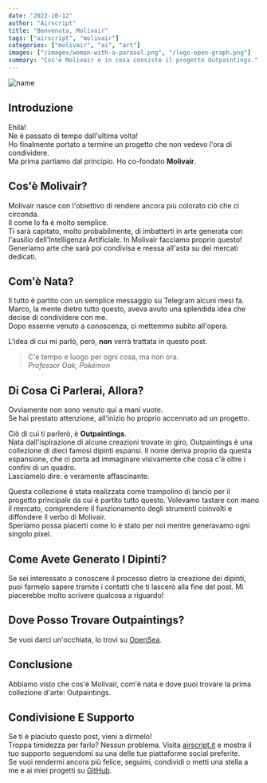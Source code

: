 ```yaml
---
date: "2022-10-12"
author: "Airscript"
title: "Benvenuta, Molivair"
tags: ["airscript", "molivair"]
categories: ["molivair", "ai", "art"]
images: ["/images/woman-with-a-parasol.png", "/logo-open-graph.png"]
summary: "Cos'è Molivair e in cosa consiste il progetto Outpaintings."
---
```


![name](/images/woman-with-a-parasol.png#center)

## Introduzione
Ehilà!  
Ne è passato di tempo dall'ultima volta!  
Ho finalmente portato a termine un progetto che non vedevo l'ora di condividere.  
Ma prima partiamo dal principio. Ho co-fondato **Molivair**.  

## Cos'è Molivair?
Molivair nasce con l'obiettivo di rendere ancora più colorato ciò che ci circonda.  
Il come lo fa è molto semplice.  
Ti sarà capitato, molto probabilmente, di imbatterti in arte generata con l'ausilio dell'Intelligenza Artificiale. In Molivair facciamo proprio questo!  
Generiamo arte che sarà poi condivisa e messa all'asta su dei mercati dedicati.  

## Com'è Nata?
Il tutto è partito con un semplice messaggio su Telegram alcuni mesi fa.  
Marco, la mente dietro tutto questo, aveva avuto una splendida idea che decise di condividere con me.  
Dopo esserne venuto a conoscenza, ci mettemmo subito all'opera.  

L'idea di cui mi parlò, però, **non** verrà trattata in questo post.  
> C'è tempo e luogo per ogni cosa, ma non ora.  
> *Professor Oak, Pokémon*

## Di Cosa Ci Parlerai, Allora?
Ovviamente non sono venuto qui a mani vuote.  
Se hai prestato attenzione, all'inizio ho proprio accennato ad un progetto.  

Ciò di cui ti parlerò, è **Outpaintings**.  
Nata dall'ispirazione di alcune creazioni trovate in giro, Outpaintings è una collezione di dieci famosi dipinti espansi. Il nome deriva proprio da questa espansione, che ci porta ad immaginare visivamente che cosa c'è oltre i confini di un quadro.  
Lasciamelo dire: è veramente affascinante.

Questa collezione è stata realizzata come trampolino di lancio per il progetto principale da cui è partito tutto questo. Volevamo tastare con mano il mercato, comprendere il funzionamento degli strumenti coinvolti e diffondere il verbo di Molivair.  
Speriamo possa piacerti come lo è stato per noi mentre generavamo ogni singolo pixel.  

## Come Avete Generato I Dipinti?
Se sei interessato a conoscere il processo dietro la creazione dei dipinti, puoi farmelo sapere tramite i contatti che ti lascerò alla fine del post. Mi piacerebbe molto scrivere qualcosa a riguardo!

## Dove Posso Trovare Outpaintings?
Se vuoi darci un'occhiata, lo trovi su [OpenSea][opensea-molivair-outpaintings].

## Conclusione
Abbiamo visto che cos'è Molivair, com'è nata e dove puoi trovare la prima collezione d'arte: Outpaintings.  

## Condivisione E Supporto
Se ti è piaciuto questo post, vieni a dirmelo!  
Troppa timidezza per farlo? Nessun problema. Visita [airscript.it][airscript-it] e mostra il tuo supporto seguendomi su una delle tue piattaforme social preferite.  
Se vuoi rendermi ancora più felice, seguimi, condividi o metti una stella a me e ai miei progetti su [GitHub][github].

[airscript-it]: https://airscript.it
[github]: https://github.com/airscripts
[opensea-molivair-outpaintings]: https://opensea.io/collection/molivair-outpaintings
